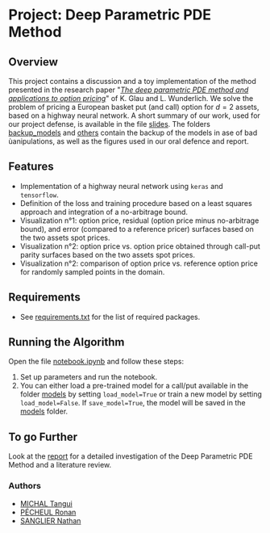 # Project: Deep Parametric PDE Method

## Overview
This project contains a discussion and a toy implementation of the method presented in the research paper "[<i>The deep parametric PDE method and applications to option pricing</i>](https://doi.org/10.1016/j.amc.2022.127355)" of K. Glau and L. Wunderlich. We solve the problem of pricing a European basket put (and call) option for $d=2$ assets, based on a highway neural network. A short summary of our work, used for our project defense, is available in the file [slides](slides.pdf). The folders [backup_models](backup_models/) and [others](others/) contain the backup of the models in ase of bad ùanipulations, as well as the figures used in our oral defence and report.

## Features
- Implementation of a highway neural network using `keras` and `tensorflow`.
- Definition of the loss and training procedure based on a least squares approach and integration of a no-arbitrage bound.
- Visualization n°1: option price, residual (option price minus no-arbitrage bound), and error (compared to a reference pricer) surfaces based on the two assets spot prices.
- Visualization n°2: option price vs. option price obtained through call-put parity surfaces based on the two assets spot prices.
- Visualization n°2: comparison of option price vs. reference option price for randomly sampled points in the domain.

## Requirements
- See [requirements.txt](requirements.txt) for the list of required packages.

## Running the Algorithm
Open the file [notebook.ipynb](notebook.ipynb) and follow these steps:
1. Set up parameters and run the notebook.
2. You can either load a pre-trained model for a call/put available in the folder [models](models/) by setting `load_model=True` or train a new model by setting `load_model=False`. If `save_model=True`, the model will be saved in the [models](models/) folder.

## To go Further
Look at the [report](report.pdf) for a detailed investigation of the Deep Parametric PDE Method and a literature review.

### Authors
- [MICHAL Tangui](https://github.com/mtangui)
- [PÉCHEUL Ronan](https://github.com/Dracdarc)
- [SANGLIER Nathan](https://github.com/Nathan-Sanglier)